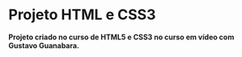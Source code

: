 # Projeto HTML e CSS3

<b>Projeto criado no curso de HTML5 e CSS3 no curso em vídeo com Gustavo Guanabara.</b>
